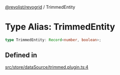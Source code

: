 [@revolist/revogrid](README.md) / TrimmedEntity

# Type Alias: TrimmedEntity

```ts
type TrimmedEntity: Record<number, boolean>;
```

## Defined in

[src/store/dataSource/trimmed.plugin.ts:4](https://github.com/revolist/revogrid/blob/74012ec30398bf39d0acc929bd7f7963856aba4e/src/store/dataSource/trimmed.plugin.ts#L4)
